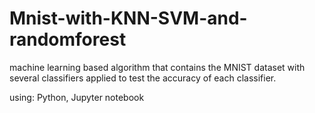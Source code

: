 # Mnist-with-KNN-SVM-and-randomforest
machine learning based algorithm that contains the MNIST dataset with several classifiers applied to test the accuracy of each classifier.

using: Python, Jupyter notebook
